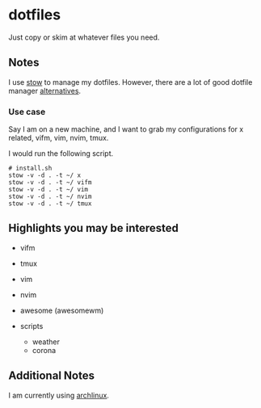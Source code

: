 # dotfiles

Just copy or skim at whatever files you need.

## Notes
I use [stow](https://www.gnu.org/software/stow/) to manage my dotfiles.
However, there are a lot of good dotfile manager [alternatives](https://wiki.archlinux.org/index.php/Dotfiles).

### Use case
Say I am on a new machine, and I want to grab my configurations for x related, vifm, vim, nvim, tmux.

I would run the following script.
```
# install.sh
stow -v -d . -t ~/ x
stow -v -d . -t ~/ vifm
stow -v -d . -t ~/ vim
stow -v -d . -t ~/ nvim
stow -v -d . -t ~/ tmux
```

## Highlights you may be interested
- vifm
- tmux
- vim
- nvim
- awesome (awesomewm)

- scripts
    - weather
    - corona

## Additional Notes
I am currently using [archlinux](https://wiki.archlinux.org/).
